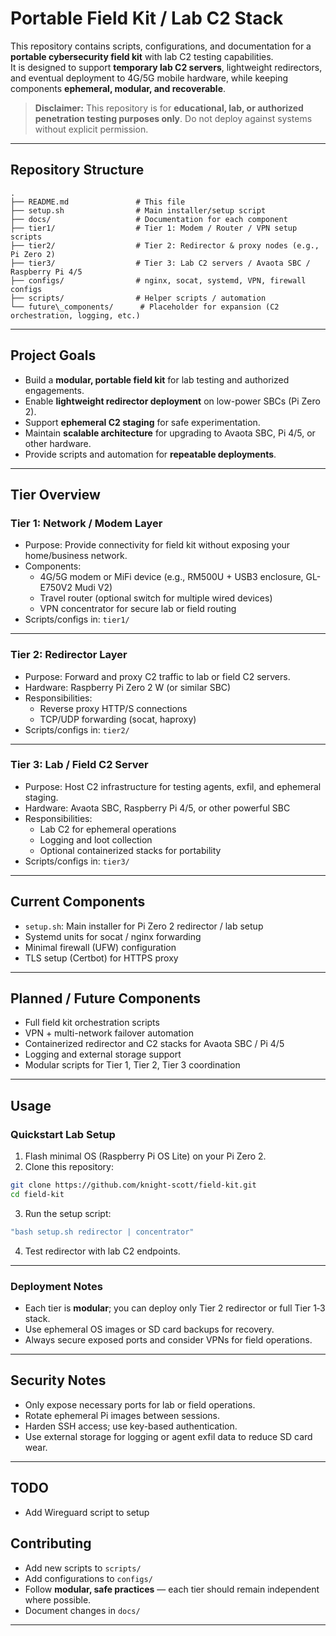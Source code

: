 # Portable Field Kit / Lab C2 Stack

This repository contains scripts, configurations, and documentation for a **portable cybersecurity field kit** with lab C2 testing capabilities.  
It is designed to support **temporary lab C2 servers**, lightweight redirectors, and eventual deployment to 4G/5G mobile hardware, while keeping components **ephemeral, modular, and recoverable**.

> **Disclaimer:** This repository is for **educational, lab, or authorized penetration testing purposes only**. Do not deploy against systems without explicit permission.

---

## Repository Structure

```
.
├── README.md               # This file
├── setup.sh                # Main installer/setup script
├── docs/                   # Documentation for each component
├── tier1/                  # Tier 1: Modem / Router / VPN setup scripts
├── tier2/                  # Tier 2: Redirector & proxy nodes (e.g., Pi Zero 2)
├── tier3/                  # Tier 3: Lab C2 servers / Avaota SBC / Raspberry Pi 4/5
├── configs/                # nginx, socat, systemd, VPN, firewall configs
├── scripts/                # Helper scripts / automation
└── future\_components/      # Placeholder for expansion (C2 orchestration, logging, etc.)
```

---

## Project Goals

- Build a **modular, portable field kit** for lab testing and authorized engagements.  
- Enable **lightweight redirector deployment** on low-power SBCs (Pi Zero 2).  
- Support **ephemeral C2 staging** for safe experimentation.  
- Maintain **scalable architecture** for upgrading to Avaota SBC, Pi 4/5, or other hardware.  
- Provide scripts and automation for **repeatable deployments**.

---

## Tier Overview

### Tier 1: Network / Modem Layer
- Purpose: Provide connectivity for field kit without exposing your home/business network.  
- Components:
  - 4G/5G modem or MiFi device (e.g., RM500U + USB3 enclosure, GL-E750V2 Mudi V2)
  - Travel router (optional switch for multiple wired devices)
  - VPN concentrator for secure lab or field routing
- Scripts/configs in: `tier1/`

---

### Tier 2: Redirector Layer
- Purpose: Forward and proxy C2 traffic to lab or field C2 servers.  
- Hardware: Raspberry Pi Zero 2 W (or similar SBC)  
- Responsibilities:
  - Reverse proxy HTTP/S connections
  - TCP/UDP forwarding (socat, haproxy)
- Scripts/configs in: `tier2/`

---

### Tier 3: Lab / Field C2 Server
- Purpose: Host C2 infrastructure for testing agents, exfil, and ephemeral staging.  
- Hardware: Avaota SBC, Raspberry Pi 4/5, or other powerful SBC  
- Responsibilities:
  - Lab C2 for ephemeral operations
  - Logging and loot collection
  - Optional containerized stacks for portability
- Scripts/configs in: `tier3/`

---

## Current Components

- `setup.sh`: Main installer for Pi Zero 2 redirector / lab setup
- Systemd units for socat / nginx forwarding
- Minimal firewall (UFW) configuration
- TLS setup (Certbot) for HTTPS proxy

---

## Planned / Future Components

- Full field kit orchestration scripts  
- VPN + multi-network failover automation  
- Containerized redirector and C2 stacks for Avaota SBC / Pi 4/5  
- Logging and external storage support  
- Modular scripts for Tier 1, Tier 2, Tier 3 coordination  

---

## Usage

### Quickstart Lab Setup
1. Flash minimal OS (Raspberry Pi OS Lite) on your Pi Zero 2.  
2. Clone this repository:
```bash
git clone https://github.com/knight-scott/field-kit.git
cd field-kit
```

3. Run the setup script:

```bash
"bash setup.sh redirector | concentrator"
```

4. Test redirector with lab C2 endpoints.

---

### Deployment Notes

* Each tier is **modular**; you can deploy only Tier 2 redirector or full Tier 1‑3 stack.
* Use ephemeral OS images or SD card backups for recovery.
* Always secure exposed ports and consider VPNs for field operations.

---

## Security Notes

* Only expose necessary ports for lab or field operations.
* Rotate ephemeral Pi images between sessions.
* Harden SSH access; use key-based authentication.
* Use external storage for logging or agent exfil data to reduce SD card wear.

---

## TODO

* Add Wireguard script to setup

## Contributing

* Add new scripts to `scripts/`
* Add configurations to `configs/`
* Follow **modular, safe practices** — each tier should remain independent where possible.
* Document changes in `docs/`

---

